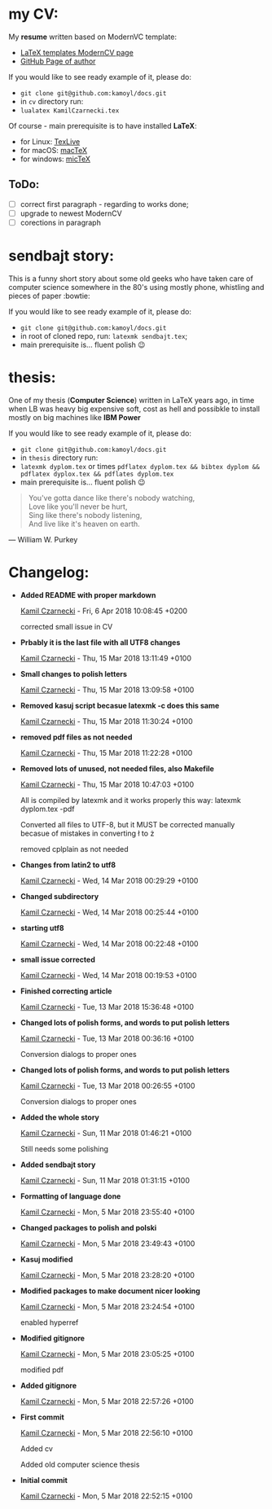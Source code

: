 # my CV:
My **resume** written based on ModernVC template: 
* [LaTeX templates ModernCV page](http://www.latextemplates.com/template/moderncv-cv-and-cover-letter)
* [GitHub Page of author](https://github.com/xdanaux/moderncv)

If you would like to see ready example of it, please do:
* ```git clone git@github.com:kamoyl/docs.git```
* in ```cv``` directory run:
* ```lualatex KamilCzarnecki.tex```

Of course - main prerequisite is to have installed **LaTeX**: 
* for Linux: [TexLive](http://www.tug.org/texlive/)
* for macOS: [macTeX](http://www.tug.org/mactex/)
* for windows: [micTeX](https://miktex.org/)

## ToDo:
- [ ] correct first paragraph - regarding to works done;
- [ ] upgrade to newest ModernCV
- [ ] corections in paragraph

# sendbajt story:
This is a funny short story about some old geeks who have taken care of computer science 
somewhere in the 80's using mostly phone, whistling and pieces of paper  :bowtie:  

If you would like to see ready example of it, please do:
* ```git clone git@github.com:kamoyl/docs.git```
* in root of cloned repo, run: ```latexmk sendbajt.tex```;
* main prerequisite is... fluent polish :wink:

# thesis:
One of my thesis (**Computer Science**) written in LaTeX years ago, in time when LB was heavy big
expensive soft, cost as hell and possibkle to install mostly on big machines like **IBM Power**  

If you would like to see ready example of it, please do:
* ```git clone git@github.com:kamoyl/docs.git```
* in ```thesis``` directory run:
* ```latexmk dyplom.tex``` or times ```pdflatex dyplom.tex && bibtex dyplom && pdflatex dyplox.tex && pdflates dyplom.tex```
* main prerequisite is... fluent polish :wink:

> You've gotta dance like there's nobody watching,  
> Love like you'll never be hurt,  
> Sing like there's nobody listening,  
> And live like it's heaven on earth.  

― William W. Purkey

# Changelog:

* __Added README with proper markdown__

    [Kamil Czarnecki](kamoyl@outlook.com) - Fri, 6 Apr 2018 10:08:45 +0200
    
    corrected small issue in CV
    

* __Prbably it is the last file with all UTF8 changes__

    [Kamil Czarnecki](kamoyl@outlook.com) - Thu, 15 Mar 2018 13:11:49 +0100
    
    

* __Small changes to polish letters__

    [Kamil Czarnecki](kamoyl@outlook.com) - Thu, 15 Mar 2018 13:09:58 +0100
    
    

* __Removed kasuj script becasue latexmk -c does this same__

    [Kamil Czarnecki](kamoyl@outlook.com) - Thu, 15 Mar 2018 11:30:24 +0100
    
    

* __removed pdf files as not needed__

    [Kamil Czarnecki](kamoyl@outlook.com) - Thu, 15 Mar 2018 11:22:28 +0100
    
    

* __Removed lots of unused, not needed files, also Makefile__

    [Kamil Czarnecki](kamoyl@outlook.com) - Thu, 15 Mar 2018 10:47:03 +0100
    
    All is compiled by latexmk and it works properly this way: latexmk dyplom.tex
    -pdf
    
    Converted all files to UTF-8, but it MUST be corrected manually becasue of
    mistakes in converting ł to ż
    
    removed cplplain as not needed
    

* __Changes from latin2 to utf8__

    [Kamil Czarnecki](kamoyl@outlook.com) - Wed, 14 Mar 2018 00:29:29 +0100
    
    

* __Changed subdirectory__

    [Kamil Czarnecki](kamoyl@outlook.com) - Wed, 14 Mar 2018 00:25:44 +0100
    
    

* __starting utf8__

    [Kamil Czarnecki](kamoyl@outlook.com) - Wed, 14 Mar 2018 00:22:48 +0100
    
    

* __small issue corrected__

    [Kamil Czarnecki](kamoyl@outlook.com) - Wed, 14 Mar 2018 00:19:53 +0100
    
    

* __Finished correcting article__

    [Kamil Czarnecki](kamoyl@outlook.com) - Tue, 13 Mar 2018 15:36:48 +0100
    
    

* __Changed lots of polish forms, and words to put polish letters__

    [Kamil Czarnecki](kamoyl@outlook.com) - Tue, 13 Mar 2018 00:36:16 +0100
    
    Conversion dialogs to proper ones
    

* __Changed lots of polish forms, and words to put polish letters__

    [Kamil Czarnecki](kamoyl@outlook.com) - Tue, 13 Mar 2018 00:26:55 +0100
    
    Conversion dialogs to proper ones
    

* __Added the whole story__

    [Kamil Czarnecki](kamoyl@outlook.com) - Sun, 11 Mar 2018 01:46:21 +0100
    
    Still needs some polishing
    

* __Added sendbajt story__

    [Kamil Czarnecki](kamoyl@outlook.com) - Sun, 11 Mar 2018 01:31:15 +0100
    
    

* __Formatting of language done__

    [Kamil Czarnecki](kamoyl@outlook.com) - Mon, 5 Mar 2018 23:55:40 +0100
    
    

* __Changed packages to polish and polski__

    [Kamil Czarnecki](kamoyl@outlook.com) - Mon, 5 Mar 2018 23:49:43 +0100
    
    

* __Kasuj modified__

    [Kamil Czarnecki](kamoyl@outlook.com) - Mon, 5 Mar 2018 23:28:20 +0100
    
    

* __Modified packages to make document nicer looking__

    [Kamil Czarnecki](kamoyl@outlook.com) - Mon, 5 Mar 2018 23:24:54 +0100
    
    enabled hyperref
    

* __Modified gitignore__

    [Kamil Czarnecki](kamoyl@outlook.com) - Mon, 5 Mar 2018 23:05:25 +0100
    
    modified pdf
    

* __Added gitignore__

    [Kamil Czarnecki](kamoyl@outlook.com) - Mon, 5 Mar 2018 22:57:26 +0100
    
    

* __First commit__

    [Kamil Czarnecki](kamoyl@outlook.com) - Mon, 5 Mar 2018 22:56:10 +0100
    
    Added cv
    
    Added old computer science thesis
    

* __Initial commit__

    [Kamil Czarnecki](kamoyl@outlook.com) - Mon, 5 Mar 2018 22:52:15 +0100
 
